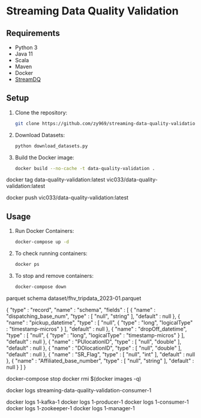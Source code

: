 # Streaming Data Quality Validation

## Requirements

- Python 3
- Java 11
- Scala
- Maven
- Docker
- [StreamDQ](https://github.com/stefan-grafberger/StreamDQ)

## Setup

1. Clone the repository:
    ```bash
    git clone https://github.com/zy969/streaming-data-quality-validation.git
    ```

2. Download Datasets:
    ```bash
    python download_datasets.py
    ```

3. Build the Docker image:
    ```bash
    docker build --no-cache -t data-quality-validation .
    ```

docker tag data-quality-validation:latest vic033/data-quality-validation:latest

docker push vic033/data-quality-validation:latest


## Usage


1. Run Docker Containers:
    ```bash
    docker-compose up -d
    ```

2. To check running containers:
    ```bash
    docker ps
    ```

3. To stop and remove containers:
    ```bash
    docker-compose down
    ```

parquet schema dataset/fhv_tripdata_2023-01.parquet

{
  "type" : "record",
  "name" : "schema",
  "fields" : [ {
    "name" : "dispatching_base_num",
    "type" : [ "null", "string" ],
    "default" : null
  }, {
    "name" : "pickup_datetime",
    "type" : [ "null", {
      "type" : "long",
      "logicalType" : "timestamp-micros"
    } ],
    "default" : null
  }, {
    "name" : "dropOff_datetime",
    "type" : [ "null", {
      "type" : "long",
      "logicalType" : "timestamp-micros"
    } ],
    "default" : null
  }, {
    "name" : "PUlocationID",
    "type" : [ "null", "double" ],
    "default" : null
  }, {
    "name" : "DOlocationID",
    "type" : [ "null", "double" ],
    "default" : null
  }, {
    "name" : "SR_Flag",
    "type" : [ "null", "int" ],
    "default" : null
  }, {
    "name" : "Affiliated_base_number",
    "type" : [ "null", "string" ],
    "default" : null
  } ]
}



docker-compose stop
docker rmi $(docker images -q)

docker logs streaming-data-quality-validation-consumer-1  

docker logs 1-kafka-1
docker logs 1-producer-1
docker logs 1-consumer-1  
docker logs 1-zookeeper-1
docker logs 1-manager-1  








